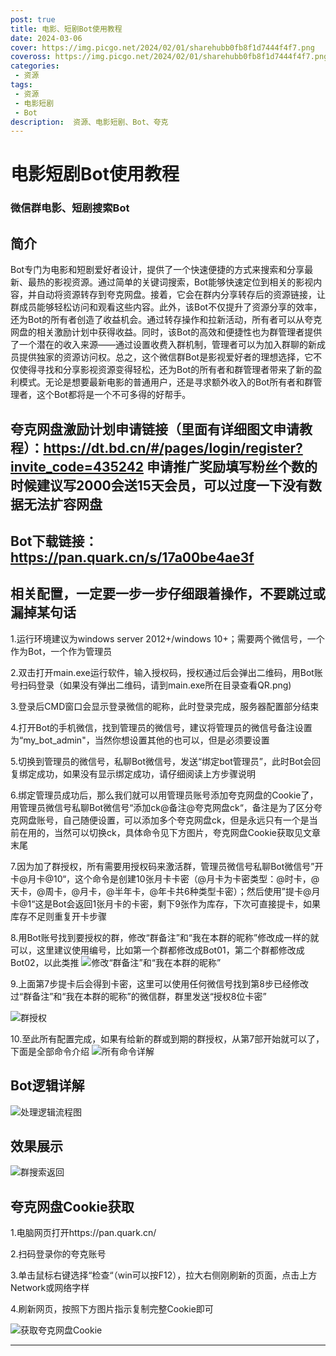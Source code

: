 ```yaml
---
post: true
title: 电影、短剧Bot使用教程
date: 2024-03-06
cover: https://img.picgo.net/2024/02/01/sharehubb0fb8f1d7444f4f7.png
coveross: https://img.picgo.net/2024/02/01/sharehubb0fb8f1d7444f4f7.png
categories:
 - 资源
tags:
 - 资源
 - 电影短剧
 - Bot
description:  资源、电影短剧、Bot、夸克
---
```

# 电影短剧Bot使用教程

### 微信群电影、短剧搜索Bot
## 简介
Bot专门为电影和短剧爱好者设计，提供了一个快速便捷的方式来搜索和分享最新、最热的影视资源。通过简单的关键词搜索，Bot能够快速定位到相关的影视内容，并自动将资源转存到夸克网盘。接着，它会在群内分享转存后的资源链接，让群成员能够轻松访问和观看这些内容。此外，该Bot不仅提升了资源分享的效率，还为Bot的所有者创造了收益机会。通过转存操作和拉新活动，所有者可以从夸克网盘的相关激励计划中获得收益。同时，该Bot的高效和便捷性也为群管理者提供了一个潜在的收入来源——通过设置收费入群机制，管理者可以为加入群聊的新成员提供独家的资源访问权。总之，这个微信群Bot是影视爱好者的理想选择，它不仅使得寻找和分享影视资源变得轻松，还为Bot的所有者和群管理者带来了新的盈利模式。无论是想要最新电影的普通用户，还是寻求额外收入的Bot所有者和群管理者，这个Bot都将是一个不可多得的好帮手。

## 夸克网盘激励计划申请链接（里面有详细图文申请教程）：https://dt.bd.cn/#/pages/login/register?invite_code=435242 申请推广奖励填写粉丝个数的时候建议写2000会送15天会员，可以过度一下没有数据无法扩容网盘

## Bot下载链接：https://pan.quark.cn/s/17a00be4ae3f 

## 相关配置，一定要一步一步仔细跟着操作，不要跳过或漏掉某句话
1.运行环境建议为windows server 2012+/windows 10+；需要两个微信号，一个作为Bot，一个作为管理员

2.双击打开main.exe运行软件，输入授权码，授权通过后会弹出二维码，用Bot账号扫码登录（如果没有弹出二维码，请到main.exe所在目录查看QR.png)

3.登录后CMD窗口会显示登录微信的昵称，此时登录完成，服务器配置部分结束

4.打开Bot的手机微信，找到管理员的微信号，建议将管理员的微信号备注设置为“my_bot_admin"，当然你想设置其他的也可以，但是必须要设置

5.切换到管理员的微信号，私聊Bot微信号，发送“绑定bot管理员”，此时Bot会回复绑定成功，如果没有显示绑定成功，请仔细阅读上方步骤说明

6.绑定管理员成功后，那么我们就可以用管理员账号添加夸克网盘的Cookie了，用管理员微信号私聊Bot微信号“添加ck@备注@夸克网盘ck“，备注是为了区分夸克网盘账号，自己随便设置，可以添加多个夸克网盘ck，但是永远只有一个是当前在用的，当然可以切换ck，具体命令见下方图片，夸克网盘Cookie获取见文章末尾

7.因为加了群授权，所有需要用授权码来激活群，管理员微信号私聊Bot微信号”开卡@月卡@10“，这个命令是创建10张月卡卡密（@月卡为卡密类型：@时卡，@天卡，@周卡，@月卡，@半年卡，@年卡共6种类型卡密）；然后使用”提卡@月卡@1“这是Bot会返回1张月卡的卡密，剩下9张作为库存，下次可直接提卡，如果库存不足则重复开卡步骤

8.用Bot账号找到要授权的群，修改“群备注”和“我在本群的昵称”修改成一样的就可以，这里建议使用编号，比如第一个群都修改成Bot01，第二个群都修改成Bot02，以此类推
![修改“群备注”和“我在本群的昵称”](https://img.picgo.net/2024/03/06/48285a7a4b301df0a41dd201d344d859ebc8c50adff66a03.jpeg)

9.上面第7步提卡后会得到卡密，这里可以使用任何微信号找到第8步已经修改过“群备注”和“我在本群的昵称”的微信群，群里发送“授权8位卡密”

![群授权](https://img.picgo.net/2024/03/06/e4f032f840a6e8704f4badae88c88b2e81fd32a74d0cd802.jpeg)

10.至此所有配置完成，如果有给新的群或到期的群授权，从第7部开始就可以了，下面是全部命令介绍
![所有命令详解](https://img.picgo.net/2024/03/06/686dceb19d6cb1c7b80f78306db1564193d700fa3cb9e35d.png)

## Bot逻辑详解
![处理逻辑流程图](https://img.picgo.net/2024/03/06/Bote0370a8b2cb076d2.png)

## 效果展示
![群搜索返回](https://img.picgo.net/2024/03/06/54a23551243c7f37f9b2ede9131ad72883a86b48eb26192f.jpeg)

## 夸克网盘Cookie获取
1.电脑网页打开https://pan.quark.cn/

2.扫码登录你的夸克账号

3.单击鼠标右键选择“检查“（win可以按F12），拉大右侧刚刷新的页面，点击上方Network或网络字样

4.刷新网页，按照下方图片指示复制完整Cookie即可

![获取夸克网盘Cookie](https://img.picgo.net/2024/03/07/CK0d80bf85f16c5567.png)

---
